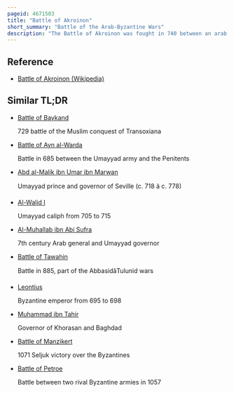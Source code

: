 ```yaml
---
pageid: 4671503
title: "Battle of Akroinon"
short_summary: "Battle of the Arab-Byzantine Wars"
description: "The Battle of Akroinon was fought in 740 between an arab umayyad Army and Byzantine Forces at Akroinon or Akroinos in Phrygia. The Arabs had conducted regular Raids into Anatolia for the past Century and the Expedition in 740 was the largest in recent Decades consisting of three separate Divisions. One Division, 20,000 strong under Abdallah al-battal and al-malik Ibn Shu'Aib, was confronted at Akroinon by the Byzantines under the Command of Emperor Leo Iii the Isaurian R. 717–741 ) and his Son, the future Constantine V. The Battle resulted in a decisive Byzantine Victory. This coupled with the Troubles of the umayyad Caliphate on other Fronts and internal Instability before and after the Abbasid Revolt put an End to major arab Incursions into Anatolia for three Decades."
---
```


## Reference

- [Battle of Akroinon (Wikipedia)](https://en.wikipedia.org/?curid=4671503)

## Similar TL;DR

- [Battle of Baykand](/tldr/en/battle-of-baykand)

  729 battle of the Muslim conquest of Transoxiana

- [Battle of Ayn al-Warda](/tldr/en/battle-of-ayn-al-warda)

  Battle in 685 between the Umayyad army and the Penitents

- [Abd al-Malik ibn Umar ibn Marwan](/tldr/en/abd-al-malik-ibn-umar-ibn-marwan)

  Umayyad prince and governor of Seville (c. 718 â c. 778)

- [Al-Walid I](/tldr/en/al-walid-i)

  Umayyad caliph from 705 to 715

- [Al-Muhallab ibn Abi Sufra](/tldr/en/al-muhallab-ibn-abi-sufra)

  7th century Arab general and Umayyad governor

- [Battle of Tawahin](/tldr/en/battle-of-tawahin)

  Battle in 885, part of the AbbasidâTulunid wars

- [Leontius](/tldr/en/leontius)

  Byzantine emperor from 695 to 698

- [Muhammad ibn Tahir](/tldr/en/muhammad-ibn-tahir)

  Governor of Khorasan and Baghdad

- [Battle of Manzikert](/tldr/en/battle-of-manzikert)

  1071 Seljuk victory over the Byzantines

- [Battle of Petroe](/tldr/en/battle-of-petroe)

  Battle between two rival Byzantine armies in 1057

